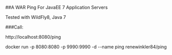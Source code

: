##A WAR Ping For JavaEE 7 Application Servers

Tested with WildFly8, Java 7

###Call:

http://localhost:8080/ping


docker run -p 8080:8080 -p 9990:9990 -d --name ping renewinkler84/ping
